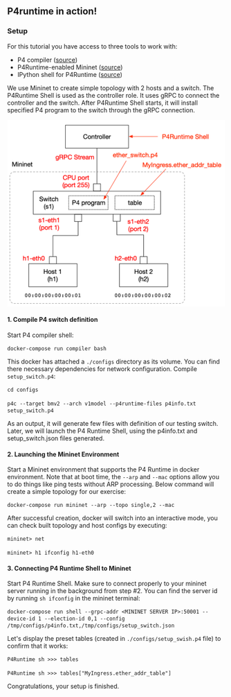 ## P4runtime in action!

### Setup

For this tutorial you have access to three tools to work with:

* P4 compiler ([source](https://github.com/p4lang/p4c))
* P4Runtime-enabled Mininet ([source](https://github.com/opennetworkinglab/p4mn-docker))
* IPython shell for P4Runtime ([source](https://github.com/p4lang/p4runtime-shell))

We use Mininet to create simple topology with 2 hosts and a switch. The P4Runtime Shell is used as the controller role. It uses gRPC to connect the controller and the switch. After P4Runtime Shell starts, it will install specified P4 program to the switch through the gRPC connection.

![network](blobs/network.png)

#### 1. Compile P4 switch definition

Start P4 compiler shell:

```
docker-compose run compiler bash
```

This docker has attached a `./configs` directory as its volume. You can find there necessary dependencies for network configuration. Compile `setup_switch.p4`:

```
cd configs

p4c --target bmv2 --arch v1model --p4runtime-files p4info.txt setup_switch.p4 
```

As an output, it will generate few files with definition of our testing switch. Later, we will launch the P4 Runtime Shell, using the p4info.txt and setup_switch.json files generated.

#### 2. Launching the Mininet Environment

Start a Mininet environment that supports the P4 Runtime in docker environment. Note that at boot time, the `--arp` and `--mac` options allow you to do things like ping tests without ARP processing. Below command will create a simple topology for our exercise:

```
docker-compose run mininet --arp --topo single,2 --mac
```

After successful creation, docker will switch into an interactive mode, you can check built topology and host configs by executing:

```
mininet> net

mininet> h1 ifconfig h1-eth0
```

#### 3. Connecting P4 Runtime Shell to Mininet

Start P4 Runtime Shell. Make sure to connect properly to your mininet server running in the background from step #2. You can find the server id by running `sh ifconfig` in the mininet terminal:

```
docker-compose run shell --grpc-addr <MININET SERVER IP>:50001 --device-id 1 --election-id 0,1 --config /tmp/configs/p4info.txt,/tmp/configs/setup_switch.json
```

Let's display the preset tables (created in `./configs/setup_swish.p4` file) to confirm that it works:

```
P4Runtime sh >>> tables 

P4Runtime sh >>> tables["MyIngress.ether_addr_table"] 
```

Congratulations, your setup is finished.